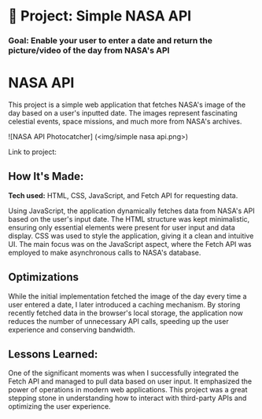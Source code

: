 # 🚀 Project: Simple NASA API

### Goal: Enable your user to enter a date and return the picture/video of the day from NASA's API

# NASA API

This project is a simple web application that fetches NASA's image of the day based on a user's inputted date. The images represent fascinating celestial events, space missions, and much more from NASA's archives.

![NASA API Photocatcher] (<img/simple nasa api.png>)

Link to project: 

## How It's Made:
**Tech used:** HTML, CSS, JavaScript, and Fetch API for requesting data.

Using JavaScript, the application dynamically fetches data from NASA's API based on the user's input date. The HTML structure was kept minimalistic, ensuring only essential elements were present for user input and data display. CSS was used to style the application, giving it a clean and intuitive UI. The main focus was on the JavaScript aspect, where the Fetch API was employed to make asynchronous calls to NASA's database.

## Optimizations
While the initial implementation fetched the image of the day every time a user entered a date, I later introduced a caching mechanism. By storing recently fetched data in the browser's local storage, the application now reduces the number of unnecessary API calls, speeding up the user experience and conserving bandwidth.

## Lessons Learned:
One of the significant moments was when I successfully integrated the Fetch API and managed to pull data  based on user input. It emphasized the power of operations in modern web applications. This project was a great stepping stone in understanding how to interact with third-party APIs and optimizing the user experience.


